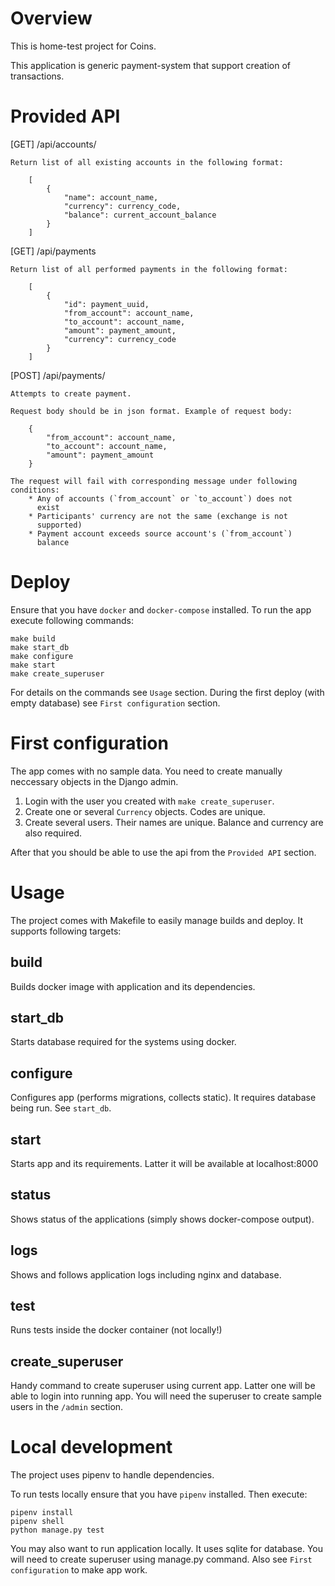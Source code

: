 Overview
========

This is home-test project for Coins.

This application is generic payment-system that support creation of transactions.

Provided API
============

[GET] /api/accounts/

    Return list of all existing accounts in the following format:

        [
            {
                "name": account_name,
                "currency": currency_code,
                "balance": current_account_balance
            }
        ]

[GET] /api/payments

    Return list of all performed payments in the following format:

        [
            {
                "id": payment_uuid,
                "from_account": account_name,
                "to_account": account_name,
                "amount": payment_amount,
                "currency": currency_code
            }
        ]

[POST] /api/payments/

    Attempts to create payment.

    Request body should be in json format. Example of request body:

        {
            "from_account": account_name,
            "to_account": account_name,
            "amount": payment_amount
        }

    The request will fail with corresponding message under following
    conditions:
        * Any of accounts (`from_account` or `to_account`) does not
          exist
        * Participants' currency are not the same (exchange is not
          supported)
        * Payment account exceeds source account's (`from_account`)
          balance

Deploy
======

Ensure that you have `docker` and `docker-compose` installed.
To run the app execute following commands:

    make build
    make start_db
    make configure
    make start
    make create_superuser
    
For details on the commands see `Usage` section.
During the first deploy (with empty database) see `First configuration` section.

First configuration
===================

The app comes with no sample data. You need to create manually neccessary objects in the Django admin.

1. Login with the user you created with `make create_superuser`.
2. Create one or several `Currency` objects. Codes are unique.
3. Create several users. Their names are unique. Balance and currency are also required.

After that you should be able to use the api from the `Provided API` section.


Usage
=====

The project comes with Makefile to easily manage builds and deploy. It supports following targets:

build
-----
Builds docker image with application and its dependencies.

start_db
--------
Starts database required for the systems using docker.

configure
---------
Configures app (performs migrations, collects static). It requires database being run. See `start_db`.

start
-----
Starts app and its requirements. Latter it will be available at localhost:8000

status
------
Shows status of the applications (simply shows docker-compose output).

logs
----
Shows and follows application logs including nginx and database.

test
----
Runs tests inside the docker container (not locally!)

create_superuser
----------------
Handy command to create superuser using current app. Latter one will be able to login into running app.
You will need the superuser to create sample users in the `/admin` section.


Local development
=================

The project uses pipenv to handle dependencies.

To run tests locally ensure that you have `pipenv` installed. Then execute:

    pipenv install
    pipenv shell
    python manage.py test

You may also want to run application locally. It uses sqlite for database. You will need to create superuser using
manage.py command. Also see `First configuration` to make app work.